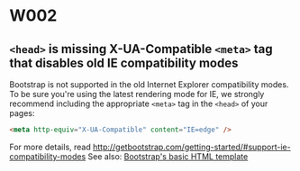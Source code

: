 # W002

## `<head>` is missing X-UA-Compatible `<meta>` tag that disables old IE compatibility modes

Bootstrap is not supported in the old Internet Explorer compatibility modes. To be sure you're using the latest rendering mode for IE, we strongly recommend including the appropriate `<meta>` tag in the `<head>` of your pages:

```html
<meta http-equiv="X-UA-Compatible" content="IE=edge" />
```

For more details, read http://getbootstrap.com/getting-started/#support-ie-compatibility-modes
See also: [Bootstrap's basic HTML template](http://getbootstrap.com/getting-started/#template)